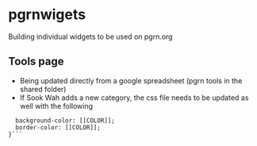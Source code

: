 # pgrnwigets
Building individual widgets to be used on pgrn.org

## Tools page 
- Being updated directly from a google spreadsheet (pgrn tools in the shared folder)
- If Sook Wah adds a new category, the css file needs to be updated as well with the following
```.[[category name with spaces removed]]{
  background-color: [[COLOR]];
  border-color: [[COLOR]];
}```
